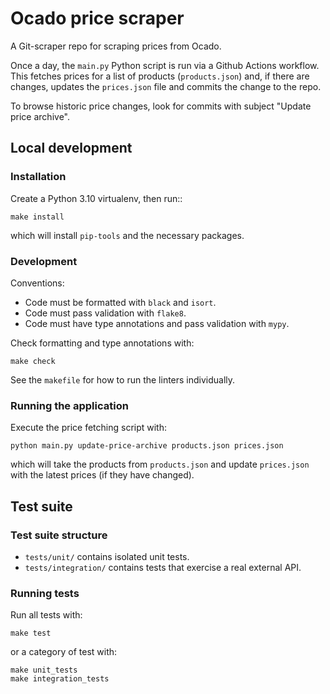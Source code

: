 # Ocado price scraper

A Git-scraper repo for scraping prices from Ocado.

Once a day, the `main.py` Python script is run via a Github Actions workflow.
This fetches prices for a list of products (`products.json`) and, if there are
changes, updates the `prices.json` file and commits the change to the repo.

To browse historic price changes, look for commits with subject "Update price
archive".

## Local development

### Installation

Create a Python 3.10 virtualenv, then run::

    make install

which will install `pip-tools` and the necessary packages.

### Development

Conventions:

- Code must be formatted with `black` and `isort`.
- Code must pass validation with `flake8`.
- Code must have type annotations and pass validation with `mypy`.

Check formatting and type annotations with:

    make check

See the `makefile` for how to run the linters individually.

### Running the application

Execute the price fetching script with:

    python main.py update-price-archive products.json prices.json

which will take the products from `products.json` and update `prices.json` with
the latest prices (if they have changed).

## Test suite

### Test suite structure

- `tests/unit/` contains isolated unit tests.
- `tests/integration/` contains tests that exercise a real external API.

### Running tests

Run all tests with:

    make test

or a category of test with:

    make unit_tests
    make integration_tests
